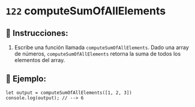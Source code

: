 # `122` computeSumOfAllElements

## 📝 Instrucciones:

1. Escribe una función llamada `computeSumOfAllElements`. Dado una array de números, `computeSumOfAllElements` retorna la suma de todos los elementos del array.

## 📎 Ejemplo:

```Js
let output = computeSumOfAllElements([1, 2, 3])
console.log(output); // --> 6
```
